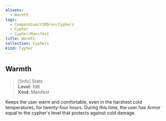 ```yaml
---
aliases:
  - Warmth
tags:
  - Compendium/CSRD/en/Cyphers
  - Cypher
  - Cypher/Manifest
title: Warmth
collection: Cyphers
kind: Cypher
---
```

## Warmth  
>[!info] Stats  
> **Level:** 1d6  
> **Kind:** Manifest
  
Keeps the user warm and comfortable, even in the harshest cold temperatures, for twenty-four hours. During this time, the user has Armor equal to the cypher's level that protects against cold damage.